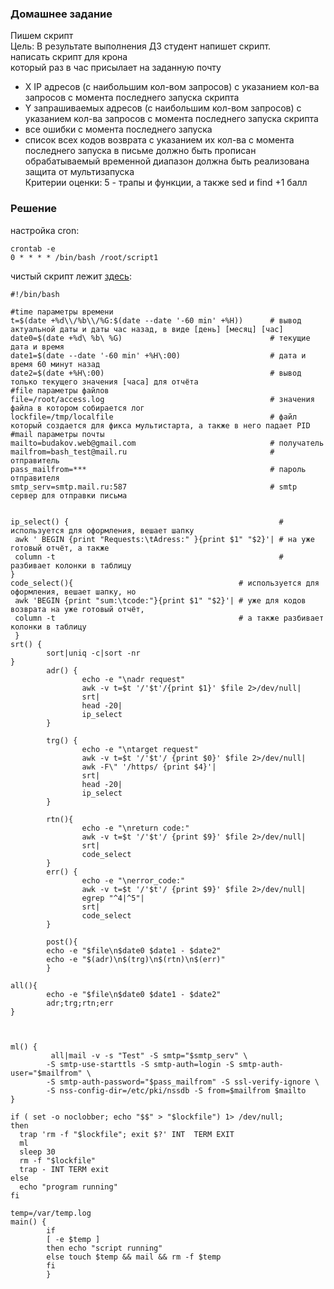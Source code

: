 ### Домашнее задание
Пишем скрипт  
Цель: В результате выполнения ДЗ студент напишет скрипт.   
написать скрипт для крона    
который раз в час присылает на заданную почту   
- X IP адресов (с наибольшим кол-вом запросов) с указанием кол-ва запросов c момента последнего запуска скрипта  
- Y запрашиваемых адресов (с наибольшим кол-вом запросов) с указанием кол-ва запросов c момента последнего запуска скрипта  
- все ошибки c момента последнего запуска  
- список всех кодов возврата с указанием их кол-ва с момента последнего запуска 
в письме должно быть прописан обрабатываемый временной диапазон должна быть реализована защита от мультизапуска  
Критерии оценки: 5 - трапы и функции, а также sed и find +1 балл  
### Решение  

настройка cron:  
```shell
crontab -e
0 * * * * /bin/bash /root/script1  
```
чистый скрипт лежит [здесь](https://github.com/dbudakov/4.bash/blob/master/script.sh):  
```shell
#!/bin/bash

#time параметры времени
t=$(date +%d\\/%b\\/%G:$(date --date '-60 min' +%H))      # вывод актуальной даты и даты час назад, в виде [день] [месяц] [час]
date0=$(date +%d\ %b\ %G)                                 # текущие дата и время
date1=$(date --date '-60 min' +%H\:00)                    # дата и время 60 минут назад
date2=$(date +%H\:00)                                     # вывод только текущего значения [часа] для отчёта
#file параметры файлов 
file=/root/access.log                                     # значения файла в котором собирается лог
lockfile=/tmp/localfile                                   # файл который создается для фикса мультистарта, а также в него падает PID
#mail параметры почты
mailto=budakov.web@gmail.com                              # получатель
mailfrom=bash_test@mail.ru                                # отправитель
pass_mailfrom=***                                         # пароль отправителя
smtp_serv=smtp.mail.ru:587                                # smtp сервер для отправки письма


ip_select() {                                               # используется для оформления, вешает шапку
 awk ' BEGIN {print "Requests:\tAdress:" }{print $1" "$2}'| # на уже готовый отчёт, а также 
 column -t                                                  # разбивает колонки в таблицу
}
code_select(){                                     # используется для оформления, вешает шапку, но 
 awk 'BEGIN {print "sum:\tcode:"}{print $1" "$2}'| # уже для кодов возврата на уже готовый отчёт, 
 column -t                                         # а также разбивает колонки в таблицу
 }
srt() {
        sort|uniq -c|sort -nr
}
        adr() {
                echo -e "\nadr request"
                awk -v t=$t '/'$t'/{print $1}' $file 2>/dev/null|
                srt|
                head -20|
                ip_select
        }

        trg() {
                echo -e "\ntarget request"
                awk -v t=$t '/'$t'/ {print $0}' $file 2>/dev/null|
                awk -F\" '/https/ {print $4}'|
                srt|
                head -20|
                ip_select
        }

        rtn(){
                echo -e "\nreturn code:"
                awk -v t=$t '/'$t'/ {print $9}' $file 2>/dev/null|
                srt|
                code_select
        }
        err() {
                echo -e "\nerror_code:"
                awk -v t=$t '/'$t'/ {print $9}' $file 2>/dev/null|
                egrep "^4|^5"|
                srt|
                code_select
        }

        post(){
        echo -e "$file\n$date0 $date1 - $date2"
        echo -e "$(adr)\n$(trg)\n$(rtn)\n$(err)"
        }

all(){
        echo -e "$file\n$date0 $date1 - $date2"
        adr;trg;rtn;err
}



ml() {
         all|mail -v -s "Test" -S smtp="$smtp_serv" \
        -S smtp-use-starttls -S smtp-auth=login -S smtp-auth-user="$mailfrom" \
        -S smtp-auth-password="$pass_mailfrom" -S ssl-verify-ignore \
        -S nss-config-dir=/etc/pki/nssdb -S from=$mailfrom $mailto
}

if ( set -o noclobber; echo "$$" > "$lockfile") 1> /dev/null;
then
  trap 'rm -f "$lockfile"; exit $?' INT  TERM EXIT
  ml
  sleep 30
  rm -f "$lockfile"
  trap - INT TERM exit
else
  echo "program running"
fi
```
```
temp=/var/temp.log                                      
main() {
        if
        [ -e $temp ]
        then echo "script running"
        else touch $temp && mail && rm -f $temp
        fi
        }
```    
